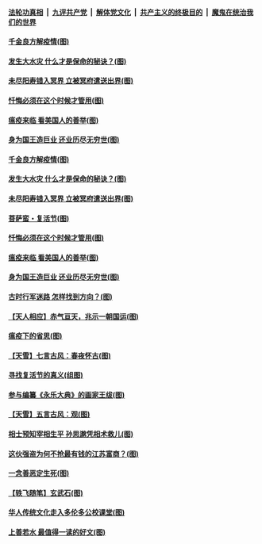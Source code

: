 ####  [法轮功真相](../../../../basic/blob/master/README.md?t=04150630) &nbsp;|&nbsp; [九评共产党](../../../../9ping.md/blob/master/README.md?t=04150630) &nbsp;|&nbsp; [解体党文化](../../../../jtdwh.md/blob/master/README.md?t=04150630)  &nbsp;|&nbsp; [共产主义的终极目的](../../../../gczydzjmd.md/blob/master/README.md?t=04150630) &nbsp;|&nbsp; [魔鬼在统治我们的世界](../../../../mgztzwmdsj.md/blob/master/README.md?t=04150630) 

#### [千金良方解疫情(图)](../pages/p7/929420.md?t=04150630) 

#### [发生大水灾 什么才是保命的秘诀？(图)](../pages/p7/929338.md?t=04150630) 

#### [未尽阳寿错入冥界 立被冥府遣送出界(图)](../pages/p7/929599.md?t=04150630) 

#### [忏悔必须在这个时候才管用(图)](../pages/p7/929300.md?t=04150630) 

#### [瘟疫来临 看美国人的善举(图)](../pages/p7/929525.md?t=04150630) 

#### [身为国王造巨业 还业历尽无穷世(图)](../pages/p7/929388.md?t=04150630) 

#### [千金良方解疫情(图)](../pages/p7/929420.md?t=04150630) 

#### [发生大水灾 什么才是保命的秘诀？(图)](../pages/p7/929338.md?t=04150630) 

#### [未尽阳寿错入冥界 立被冥府遣送出界(图)](../pages/p7/929599.md?t=04150630) 

#### [菩萨蛮・复活节(图)](../pages/p7/929651.md?t=04150630) 

#### [忏悔必须在这个时候才管用(图)](../pages/p7/929300.md?t=04150630) 

#### [瘟疫来临 看美国人的善举(图)](../pages/p7/929525.md?t=04150630) 

#### [身为国王造巨业 还业历尽无穷世(图)](../pages/p7/929388.md?t=04150630) 

#### [古时行军迷路 怎样找到方向？(图)](../pages/p7/929418.md?t=04150630) 

#### [【天人相应】赤气亘天，兆示一朝国运(图)](../pages/p7/929177.md?t=04150630) 

#### [瘟疫下的省思(图)](../pages/p7/929065.md?t=04150630) 

#### [【天雪】七言古风：春夜怀古(图)](../pages/p7/929301.md?t=04150630) 

#### [寻找复活节的真义(组图)](../pages/p7/907298.md?t=04150630) 

#### [参与编纂《永乐大典》的画家王绂(图)](../pages/p7/927543.md?t=04150630) 

#### [【天雪】五言古风：观(图)](../pages/p7/929298.md?t=04150630) 

#### [相士预知宰相生平 孙思邈凭相术救儿(图)](../pages/p7/929127.md?t=04150630) 

#### [这伙强盗为何不抢最有钱的江苏富商？(图)](../pages/p7/929168.md?t=04150630) 

#### [一念善恶定生死(图)](../pages/p7/929057.md?t=04150630) 

#### [【轶飞随笔】玄武石(图)](../pages/p7/928926.md?t=04150630) 

#### [华人传统文化走入多伦多公校课堂(图)](../pages/p7/928946.md?t=04150630) 

#### [上善若水 最值得一读的好文(图)](../pages/p7/929063.md?t=04150630) 

